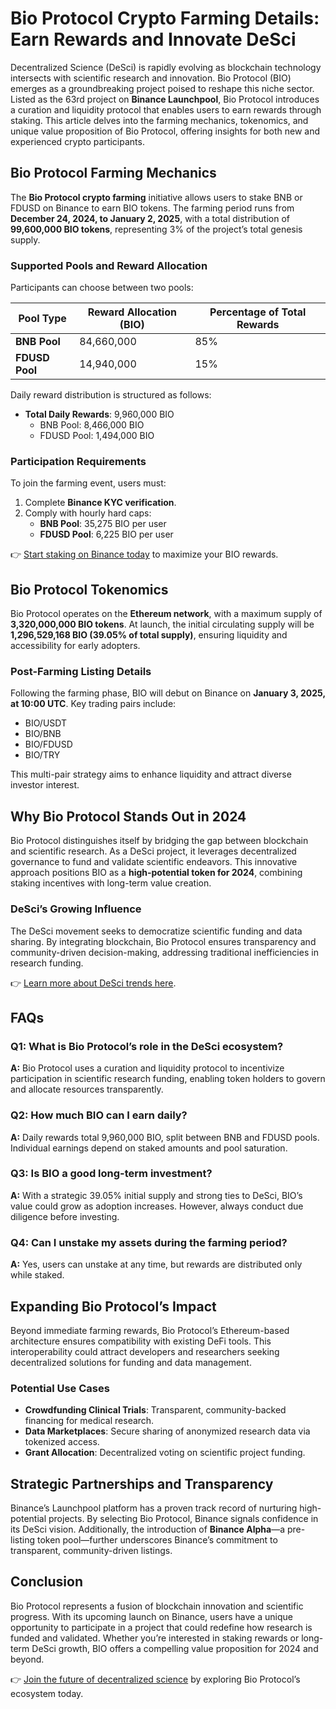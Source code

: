 # Bio Protocol Crypto Farming Details: Earn Rewards and Innovate DeSci  

Decentralized Science (DeSci) is rapidly evolving as blockchain technology intersects with scientific research and innovation. Bio Protocol (BIO) emerges as a groundbreaking project poised to reshape this niche sector. Listed as the 63rd project on **Binance Launchpool**, Bio Protocol introduces a curation and liquidity protocol that enables users to earn rewards through staking. This article delves into the farming mechanics, tokenomics, and unique value proposition of Bio Protocol, offering insights for both new and experienced crypto participants.  

## Bio Protocol Farming Mechanics  

The **Bio Protocol crypto farming** initiative allows users to stake BNB or FDUSD on Binance to earn BIO tokens. The farming period runs from **December 24, 2024, to January 2, 2025**, with a total distribution of **99,600,000 BIO tokens**, representing 3% of the project’s total genesis supply.  

### Supported Pools and Reward Allocation  

Participants can choose between two pools:  

| Pool Type | Reward Allocation (BIO) | Percentage of Total Rewards |  
|-----------|--------------------------|------------------------------|  
| **BNB Pool** | 84,660,000 | 85% |  
| **FDUSD Pool** | 14,940,000 | 15% |  

Daily reward distribution is structured as follows:  
- **Total Daily Rewards**: 9,960,000 BIO  
  - BNB Pool: 8,466,000 BIO  
  - FDUSD Pool: 1,494,000 BIO  

### Participation Requirements  

To join the farming event, users must:  
1. Complete **Binance KYC verification**.  
2. Comply with hourly hard caps:  
   - **BNB Pool**: 35,275 BIO per user  
   - **FDUSD Pool**: 6,225 BIO per user  

👉 [Start staking on Binance today](https://bit.ly/okx-bonus) to maximize your BIO rewards.  

## Bio Protocol Tokenomics  

Bio Protocol operates on the **Ethereum network**, with a maximum supply of **3,320,000,000 BIO tokens**. At launch, the initial circulating supply will be **1,296,529,168 BIO (39.05% of total supply)**, ensuring liquidity and accessibility for early adopters.  

### Post-Farming Listing Details  

Following the farming phase, BIO will debut on Binance on **January 3, 2025, at 10:00 UTC**. Key trading pairs include:  
- BIO/USDT  
- BIO/BNB  
- BIO/FDUSD  
- BIO/TRY  

This multi-pair strategy aims to enhance liquidity and attract diverse investor interest.  

## Why Bio Protocol Stands Out in 2024  

Bio Protocol distinguishes itself by bridging the gap between blockchain and scientific research. As a DeSci project, it leverages decentralized governance to fund and validate scientific endeavors. This innovative approach positions BIO as a **high-potential token for 2024**, combining staking incentives with long-term value creation.  

### DeSci’s Growing Influence  

The DeSci movement seeks to democratize scientific funding and data sharing. By integrating blockchain, Bio Protocol ensures transparency and community-driven decision-making, addressing traditional inefficiencies in research funding.  

👉 [Learn more about DeSci trends here](https://bit.ly/okx-bonus).  

## FAQs  

### Q1: What is Bio Protocol’s role in the DeSci ecosystem?  
**A:** Bio Protocol uses a curation and liquidity protocol to incentivize participation in scientific research funding, enabling token holders to govern and allocate resources transparently.  

### Q2: How much BIO can I earn daily?  
**A:** Daily rewards total 9,960,000 BIO, split between BNB and FDUSD pools. Individual earnings depend on staked amounts and pool saturation.  

### Q3: Is BIO a good long-term investment?  
**A:** With a strategic 39.05% initial supply and strong ties to DeSci, BIO’s value could grow as adoption increases. However, always conduct due diligence before investing.  

### Q4: Can I unstake my assets during the farming period?  
**A:** Yes, users can unstake at any time, but rewards are distributed only while staked.  

## Expanding Bio Protocol’s Impact  

Beyond immediate farming rewards, Bio Protocol’s Ethereum-based architecture ensures compatibility with existing DeFi tools. This interoperability could attract developers and researchers seeking decentralized solutions for funding and data management.  

### Potential Use Cases  
- **Crowdfunding Clinical Trials**: Transparent, community-backed financing for medical research.  
- **Data Marketplaces**: Secure sharing of anonymized research data via tokenized access.  
- **Grant Allocation**: Decentralized voting on scientific project funding.  

## Strategic Partnerships and Transparency  

Binance’s Launchpool platform has a proven track record of nurturing high-potential projects. By selecting Bio Protocol, Binance signals confidence in its DeSci vision. Additionally, the introduction of **Binance Alpha**—a pre-listing token pool—further underscores Binance’s commitment to transparent, community-driven listings.  

## Conclusion  

Bio Protocol represents a fusion of blockchain innovation and scientific progress. With its upcoming launch on Binance, users have a unique opportunity to participate in a project that could redefine how research is funded and validated. Whether you’re interested in staking rewards or long-term DeSci growth, BIO offers a compelling value proposition for 2024 and beyond.  

👉 [Join the future of decentralized science](https://bit.ly/okx-bonus) by exploring Bio Protocol’s ecosystem today.